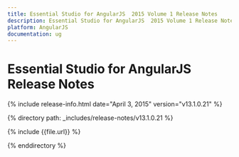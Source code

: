 ```yaml
---
title: Essential Studio for AngularJS  2015 Volume 1 Release Notes  
description: Essential Studio for AngularJS  2015 Volume 1 Release Notes  
platform: AngularJS
documentation: ug
---
```


# Essential Studio for AngularJS  Release Notes  

{% include release-info.html date="April 3, 2015"  version="v13.1.0.21" %} 


{% directory path: _includes/release-notes/v13.1.0.21 %}

{% include {{file.url}} %}

{% enddirectory %}